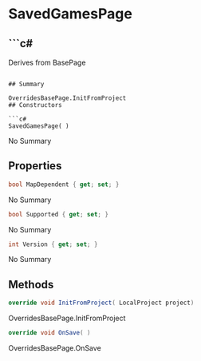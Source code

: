 # SavedGamesPage

## ```c#
Derives from BasePage
```

## Summary

OverridesBasePage.InitFromProject
## Constructors

```c#
SavedGamesPage( ) 
```
No Summary
## Properties

```c#
bool MapDependent { get; set; } 
```
No Summary
```c#
bool Supported { get; set; } 
```
No Summary
```c#
int Version { get; set; } 
```
No Summary
## Methods

```c#
override void InitFromProject( LocalProject project) 
```
OverridesBasePage.InitFromProject
```c#
override void OnSave( ) 
```
OverridesBasePage.OnSave
